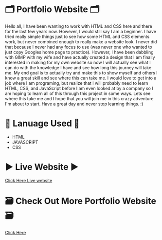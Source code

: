 # 🗂️ Portfolio Website 🗂️

Hello all, I have been wanting to work with HTML and CSS here and there for the last few years now. However, I would still say I am a beginner. I have tried really simple things just to see how some HTML and CSS elements work, but never combined enough to really make a website look. I never did that because I never had any focus to use (was never one who wanted to just copy Googles home page to practice). However, I have been dabbling with GIMP with my wife and have actually created a design that I am finally interested in making for my own website so now I will actually see what I can do with the knowledge I have and see how long this journey will take me. 
My end goal is to actually try and make this to show myself and others I know a great skill and see where this can take me. I would love to get into a job where I am programing, but realize that I will probably need to learn HTML, CSS, and JavaScript before I am even looked at by a company so I am hoping to learn all of this through this project in some ways.
Lets see where this take me and I hope that you will join me in this crazy adventure I'm about to start. Have a great day and never stop learning things. :)

# 📝 Lanuage Used 📝

* HTML
* JAVASCRIPT
* CSS

# ▶ Live Website ▶

[Click Here Live website](https://cdemar.github.io/myWeb/)

# 🗃 Check Out More Portfolio Website 🗃
[Click Here ](https://github.com/emmabostian/developer-portfolios)

